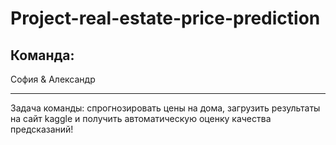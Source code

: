 # Project-real-estate-price-prediction

## Команда:

София & Александр 

_________________

Задача команды: спрогнозировать цены на дома, загрузить результаты на сайт kaggle и получить автоматическую оценку качества предсказаний!
